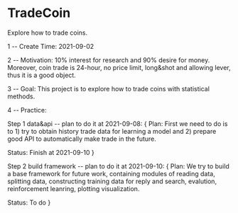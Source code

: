 # TradeCoin
Explore how to trade coins.

1 -- Create Time:
2021-09-02

2 -- Motivation:
10% interest for research and 90% desire for money. Moreover, coin trade is 24-hour, no price limit, long&shot and allowing lever, thus it is a good object.

3 -- Goal:
This project is to explore how to trade coins with statistical methods.

4 -- Practice:

Step 1 data&api -- plan to do it at 2021-09-08:
{
Plan: 
First we need to do is to 1) try to obtain history trade data for learning a model and 2) prepare good API to automatically make trade in the future.

Status:
Finish at 2021-09-10
}

Step 2 build framework -- plan to do it at 2021-09-10:
{
Plan:
We try to build a base framework for future work, containing modules of reading data, splitting data, constructing training data for reply and search, evalution, reinforcement leanring, plotting visualization.

Status:
To do
}
